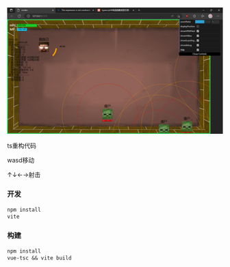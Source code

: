 ![image-20230213181816417](README.assets/image-20230213181816417.png)





ts重构代码

wasd移动

↑↓←→射击



### 开发

```bash
npm install
vite 
```



### 构建

```
npm install
vue-tsc && vite build
```



